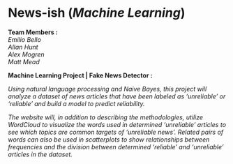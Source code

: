 # News-ish (_Machine Learning_)

**Team Members :** <br>
_Emilio Bello_ <br>
_Allan Hunt_ <br>
_Alex Mogren_ <br>
_Matt Mead_

**Machine Learning Project | Fake News Detector :**

_Using natural language processing and Naive Bayes, this project will analyze a dataset of news articles that have been labeled as ‘unreliable’ or ‘reliable’ and build a model to predict reliability._

_The website will, in addition to describing the methodologies, utilize WordCloud to visualize the words used in determined ‘unreliable’ articles to see which topics are common targets of ‘unreliable news’. Related pairs of words can also be used in scatterplots to show relationships between frequencies and the division between determined ‘reliable’ and ‘unreliable’ articles in the dataset._
